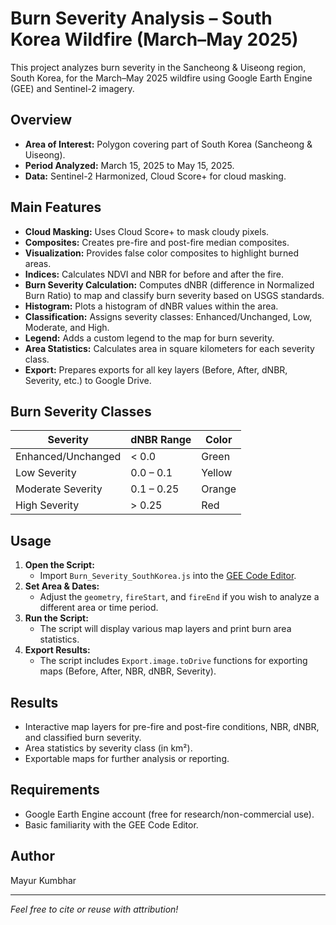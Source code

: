 # Burn Severity Analysis – South Korea Wildfire (March–May 2025)

This project analyzes burn severity in the Sancheong & Uiseong region, South Korea, for the March–May 2025 wildfire using Google Earth Engine (GEE) and Sentinel-2 imagery.

## Overview

- **Area of Interest:** Polygon covering part of South Korea (Sancheong & Uiseong).
- **Period Analyzed:** March 15, 2025 to May 15, 2025.
- **Data:** Sentinel-2 Harmonized, Cloud Score+ for cloud masking.

## Main Features

- **Cloud Masking:** Uses Cloud Score+ to mask cloudy pixels.
- **Composites:** Creates pre-fire and post-fire median composites.
- **Visualization:** Provides false color composites to highlight burned areas.
- **Indices:** Calculates NDVI and NBR for before and after the fire.
- **Burn Severity Calculation:** Computes dNBR (difference in Normalized Burn Ratio) to map and classify burn severity based on USGS standards.
- **Histogram:** Plots a histogram of dNBR values within the area.
- **Classification:** Assigns severity classes: Enhanced/Unchanged, Low, Moderate, and High.
- **Legend:** Adds a custom legend to the map for burn severity.
- **Area Statistics:** Calculates area in square kilometers for each severity class.
- **Export:** Prepares exports for all key layers (Before, After, dNBR, Severity, etc.) to Google Drive.

## Burn Severity Classes

| Severity            | dNBR Range        | Color   |
|---------------------|------------------|---------|
| Enhanced/Unchanged  | < 0.0            | Green   |
| Low Severity        | 0.0 – 0.1        | Yellow  |
| Moderate Severity   | 0.1 – 0.25       | Orange  |
| High Severity       | > 0.25           | Red     |

## Usage

1. **Open the Script:**
   - Import `Burn_Severity_SouthKorea.js` into the [GEE Code Editor](https://code.earthengine.google.com/).
2. **Set Area & Dates:**
   - Adjust the `geometry`, `fireStart`, and `fireEnd` if you wish to analyze a different area or time period.
3. **Run the Script:**
   - The script will display various map layers and print burn area statistics.
4. **Export Results:**
   - The script includes `Export.image.toDrive` functions for exporting maps (Before, After, NBR, dNBR, Severity).

## Results

- Interactive map layers for pre-fire and post-fire conditions, NBR, dNBR, and classified burn severity.
- Area statistics by severity class (in km²).
- Exportable maps for further analysis or reporting.

## Requirements

- Google Earth Engine account (free for research/non-commercial use).
- Basic familiarity with the GEE Code Editor.

## Author

Mayur Kumbhar

---

*Feel free to cite or reuse with attribution!*
